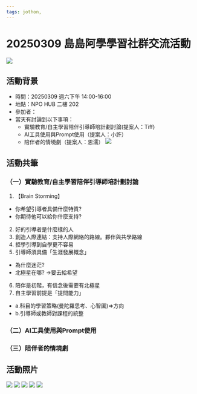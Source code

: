 ```yaml
---
tags: jothon,
---
```

# 20250309 島島阿學學習社群交流活動
![](https://g0v.hackmd.io/_uploads/H1GP_zbpyl.jpg)


## 活動背景
- 時間：20250309 週六下午 14:00-16:00
- 地點：NPO HUB 二樓 202 
- 參加者：
- 當天有討論到以下事項：
    - 實驗教育/自主學習陪伴引導師培計劃討論(提案人：Tiff)
    - AI工具使用與Prompt使用（提案人：小許）
    - 陪伴者的情境劇（提案人：恩濡）
![](https://g0v.hackmd.io/_uploads/rkUfFz-TJe.jpg)



## 活動共筆
### （一）實驗教育/自主學習陪伴引導師培計劃討論
1. 【Brain Storming】
* 你希望引導者具備什麼特質?
* 你期待他可以給你什麼支持?
2. 好的引導者是什麼樣的人
3. 創造人際連結：支持人際網絡的路線。夥伴與共學路線
4. 拒學引導到自學更不容易
5. 引導師須具備「生涯發展概念」
* 為什麼迷茫?
* 北極星在哪?
->要去給希望
6. 陪伴是初階，有信念後需要有北極星
7. 自主學習前提是「提問能力」
* a.科目的學習策略(曼陀羅思考、心智圖)=>方向
* b.引導師或教師對課程的統整

### （二）AI工具使用與Prompt使用

### （三）陪伴者的情境劇




## 活動照片
![](https://g0v.hackmd.io/_uploads/S1GicGbTJl.jpg)
![](https://g0v.hackmd.io/_uploads/HJ-GiqfZ6kx.jpg)
![](https://g0v.hackmd.io/_uploads/rkbHi9zbT1e.jpg)
![](https://g0v.hackmd.io/_uploads/SJLsqMbpJx.jpg)
![](https://g0v.hackmd.io/_uploads/HJBjqz-6Jg.jpg)


